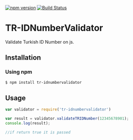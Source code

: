 [![npm version](https://badge.fury.io/js/tr-idnumbervalidator.svg)](https://badge.fury.io/js/tr-idnumbervalidator)  [![Build Status](https://travis-ci.org/dmawzer/TR-IDNumberValidator.svg?branch=master)](https://travis-ci.org/dmawzer/TR-IDNumberValidator)

# TR-IDNumberValidator
Validate Turkish ID Number on js.

## Installation

### Using npm

```sh
$ npm install tr-idnumbervalidator
```

## Usage

```js
var validator = require('tr-idnumbervalidator')

var result = validator.validateTRIDNumber(12345678901);
console.log(result);

//if return true it is passed
```
